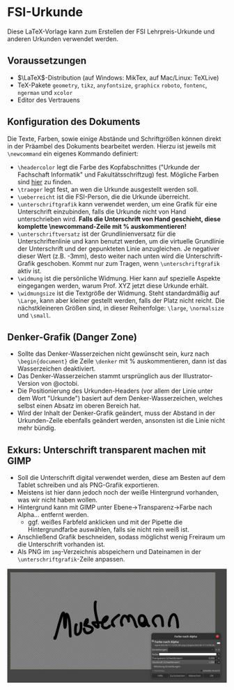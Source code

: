 # FSI-Urkunde

Diese LaTeX-Vorlage kann zum Erstellen der FSI Lehrpreis-Urkunde und anderen Urkunden verwendet werden.

## Voraussetzungen
- $\LaTeX$-Distribution (auf Windows: MikTex, auf Mac/Linux: TeXLive)
- TeX-Pakete `geometry`, `tikz`, `anyfontsize`, `graphicx` `roboto`, `fontenc`, `ngerman` und `xcolor`
- Editor des Vertrauens

## Konfiguration des Dokuments
Die Texte, Farben, sowie einige Abstände und Schriftgrößen können direkt in der Präambel des Dokuments bearbeitet werden.
Hierzu ist jeweils mit `\newcommand` ein eigenes Kommando definiert:
- `\headercolor` legt die Farbe des Kopfabschnittes ("Urkunde der Fachschaft Informatik" und Fakultätsschriftzug) fest. Mögliche Farben sind [hier](https://de.overleaf.com/learn/latex/Using_colours_in_LaTeX#Named_colours_provided_by_the_xcolor_package) zu finden.
- `\traeger` legt fest, an wen die Urkunde ausgestellt werden soll.
- `\ueberreicht` ist die FSI-Person, die die Urkunde überreicht.
- `\unterschriftgrafik` kann verwendet werden, um eine Grafik für eine Unterschrift einzubinden, falls die Urkunde nicht von Hand unterschrieben wird. **Falls die Unterschrift von Hand geschieht, diese komplette \newcommand-Zeile mit % auskommentieren!**
- `\unterschriftversatz` ist der Grundlinienversatz für die Unterschriftenlinie und kann benutzt werden, um die virtuelle Grundlinie der Unterschrift und der gepunkteten Linie anzugleichen. Je negativer dieser Wert (z.B. -3mm), desto weiter nach unten wird die Unterschrift-Grafik geschoben. Kommt nur zum Tragen, wenn `\unterschriftgrafik` aktiv ist. 
- `\widmung` ist die persönliche Widmung. Hier kann auf spezielle Aspekte eingegangen werden, warum Prof. XYZ jetzt diese Urkunde erhält.
- `\widmungsize` ist die Textgröße der Widmung. Steht standardmäßig auf `\Large`, kann aber kleiner gestellt werden, falls der Platz nicht reicht. Die nächstkleineren Größen sind, in dieser Reihenfolge: `\large`, `\normalsize` und `\small`.

## Denker-Grafik (Danger Zone)
- Sollte das Denker-Wasserzeichen nicht gewünscht sein, kurz nach `\begin{document}` die Zeile `\denker` mit % auskommentieren, dann ist das Wasserzeichen deaktiviert. 
- Das Denker-Wasserzeichen stammt ursprünglich aus der Illustrator-Version von @octobi.
- Die Positionierung des Urkunden-Headers (vor allem der Linie unter dem Wort "Urkunde") basiert auf dem Denker-Wasserzeichen, welches selbst einen Absatz im oberen Bereich hat.
- Wird der Inhalt der Denker-Grafik geändert, muss der Abstand in der Urkunden-Zeile ebenfalls geändert werden, ansonsten ist die Linie nicht mehr bündig.


## Exkurs: Unterschrift transparent machen mit GIMP
- Soll die Unterschrift digital verwendet werden, diese am Besten auf dem Tablet schreiben und als PNG-Grafik exportieren.
- Meistens ist hier dann jedoch noch der weiße Hintergrund vorhanden, was wir nicht haben wollen. 
- Hintergrund kann mit GIMP unter Ebene→Transparenz→Farbe nach Alpha... entfernt werden.
	- ggf. weißes Farbfeld anklicken und mit der Pipette die Hintergrundfarbe auswählen, falls sie nicht rein weiß ist.
- Anschließend Grafik beschneiden, sodass möglichst wenig Freiraum um die Unterschrift vorhanden ist.
- Als PNG im `img`-Verzeichnis abspeichern und Dateinamen in der `\unterschriftgrafik`-Zeile anpassen.

![Hintergrund in Transparenz umwandeln mit GIMP](img/gimp_alpha.png)
